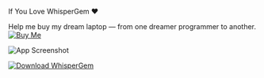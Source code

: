 If You Love WhisperGem ❤️

Help me buy my dream laptop — from one dreamer programmer to another.  [![Buy Me](https://img.shields.io/badge/Buy%20Me-%F0%9F%92%B0-yellow?style=for-the-badge)]([https://example.com/buy](https://whispergem.vercel.app//index.html))



![App Screenshot](https://whispergem.vercel.app/assets/whispergem.png)


[![Download WhisperGem](https://img.shields.io/badge/Download-WhisperGem-blue?style=for-the-badge)](https://whispergem.vercel.app/)
